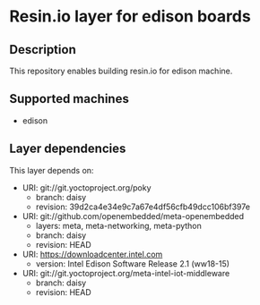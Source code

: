 # Resin.io layer for edison boards

## Description
This repository enables building resin.io for edison machine.

## Supported machines
* edison

## Layer dependencies

This layer depends on:

* URI: git://git.yoctoproject.org/poky
    * branch: daisy
    * revision: 39d2ca4e34e9c7a67e4df56cfb49dcc106bf397e
* URI: git://github.com/openembedded/meta-openembedded
    * layers: meta, meta-networking, meta-python
    * branch: daisy
    * revision: HEAD
* URI: https://downloadcenter.intel.com
    * version: Intel Edison Software Release 2.1 (ww18-15)
* URI: git://git.yoctoproject.org/meta-intel-iot-middleware
    * branch: daisy
    * revision: HEAD
